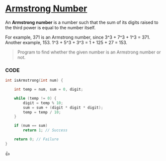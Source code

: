 [Armstrong Number](http://shivajivarma.com/code-base/c/2014/12/28/armstrong-number/)
===============

An __Armstrong number__ is a number such that the sum of its digits raised to the third power is equal to the number itself.  

For example, 371 is an Armstrong number, since 3^3 + 7^3 + 1^3 = 371.  
Another example, 153. 1^3 + 5^3 + 3^3 = 1 + 125 + 27 = 153.

> Program to find whether the given number is an Armstrong number or not.

### CODE
```c
int isArmstrong(int num) {

    int temp = num, sum = 0, digit;

    while (temp != 0) {
        digit = temp % 10;
        sum = sum + (digit * digit * digit);
        temp = temp / 10;
    }

    if (num == sum)
        return 1; // Success

    return 0; // Failure
}
```

:+1: